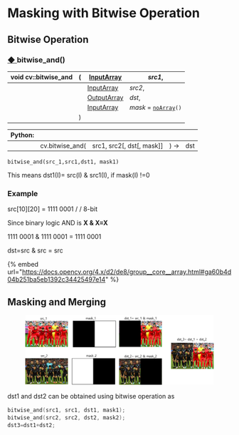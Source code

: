# Masking with Bitwise Operation

## Bitwise Operation



### [◆ ](https://docs.opencv.org/4.x/d2/de8/group\_\_core\_\_array.html#ga60b4d04b251ba5eb1392c34425497e14)bitwise\_and()

| void cv::bitwise\_and | ( | [InputArray](https://docs.opencv.org/4.x/dc/d84/group\_\_core\_\_basic.html#ga353a9de602fe76c709e12074a6f362ba)   | _src1_,                                                                                                                      |
| --------------------- | - | ----------------------------------------------------------------------------------------------------------------- | ---------------------------------------------------------------------------------------------------------------------------- |
|                       |   | [InputArray](https://docs.opencv.org/4.x/dc/d84/group\_\_core\_\_basic.html#ga353a9de602fe76c709e12074a6f362ba)   | _src2_,                                                                                                                      |
|                       |   | [OutputArray](https://docs.opencv.org/4.x/dc/d84/group\_\_core\_\_basic.html#gaad17fda1d0f0d1ee069aebb1df2913c0)  | _dst_,                                                                                                                       |
|                       |   | [InputArray](https://docs.opencv.org/4.x/dc/d84/group\_\_core\_\_basic.html#ga353a9de602fe76c709e12074a6f362ba)   | _mask_ = [`noArray`](https://docs.opencv.org/4.x/dc/d84/group\_\_core\_\_basic.html#gad9287b23bba2fed753b36ef561ae7346)`()`  |
|                       | ) |                                                                                                                   |                                                                                                                              |

| Python: |                  |                             |      |     |
| ------- | ---------------- | --------------------------- | ---- | --- |
|         | cv.bitwise\_and( | src1, src2\[, dst\[, mask]] | ) -> | dst |



`bitwise_and(src_1,src1,dst1, mask1)`

This means   dst1(I)= src(I) & src1(I), if mask(I) !=0



### Example

src\[10]\[20] = 1111 0001     / / 8-bit

Since  binary logic AND is   **X & X=X**

&#x20;    1111 0001  & 1111 0001 = 1111 0001

&#x20;    dst=src & src  = src



{% embed url="https://docs.opencv.org/4.x/d2/de8/group__core__array.html#ga60b4d04b251ba5eb1392c34425497e14" %}

## Masking and Merging



<figure><img src="../../.gitbook/assets/image (224).png" alt=""><figcaption></figcaption></figure>

dst1 and dst2 can be obtained using bitwise operation as

```cpp
bitwise_and(src1, src1, dst1, mask1);
bitwise_and(src2, src2, dst2, mask2);
dst3=dst1+dst2;
```





